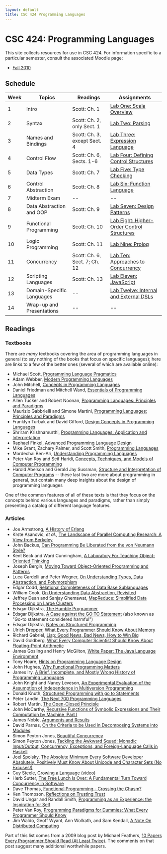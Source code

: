 ```yaml
---
layout: default
title: CSC 424 Programming Languages
---
```

# CSC 424: Programming Languages
This site collects resources for use in CSC 424.  For information specific to a particular semester, consult the associated Moodle page:

* [Fall 2010](http://moodle.depauw.edu/course/view.php?id=6949)

## Schedule
Week | Topics                    | Readings                      | Assignments
---- | ------------------------- | ----------------------------- | -----------
1    | Intro                     | Scott: Ch. 1                  | [Lab One: Scala Overview](labs/Scala.html)
2    | Syntax                    | Scott: Ch. 2, only Sect. 1    | [Lab Two: Parsing](labs/Parsing.html)
3    | Names and Bindings        | Scott: Ch. 3, except Sect. 4  | [Lab Three: Expression Language](labs/Expression.html)
4    | Control Flow              | Scott: Ch. 6, Sects. 1-6      | [Lab Four: Defining Control Structures](labs/Control.html)
5    | Data Types                | Scott: Ch. 7                  | [Lab Five: Type Checking](labs/Types.html)
6    | Control Abstraction       | Scott: Ch. 8                  | [Lab Six: Function Language](labs/Function.html)
7    | Midterm Exam              | --                            | --
8    | Data Abstraction and OOP  | Scott: Ch. 9                  | [Lab Seven: Design Patterns](labs/Patterns.html)
9    | Functional Programming    | Scott: Ch. 10                 | [Lab Eight: Higher-Order Control Structures](labs/HOCS.html)
10   | Logic Programming         | Scott: Ch. 11                 | [Lab Nine: Prolog](labs/Prolog.html)
11   | Concurrency               | Scott: Ch. 6, Sect. 7; Ch. 12 | [Lab Ten: Approaches to Concurrency](labs/Concurrency.html)
12   | Scripting Languages       | Scott: Ch. 13                 | [Lab Eleven: JavaScript](labs/JavaScript.html)
13   | Domain-Specific Languages | --                            | [Lab Twelve: Internal and External DSLs](labs/DSL.html)
14   | Wrap-up and Presentations | --                            | --

## Readings
### Textbooks
There are *many* textbooks covering the area of programming languages in general (to say nothing of the books that focus on specific languages); here are links to a few of the better ones (several of which are available online):

* Michael Scott, [Programming Language Pragmatics](http://www.cs.rochester.edu/~scott/pragmatics/)
* Adam Webber, [Modern Programming Languages](http://www.webber-labs.com/mpl.html)
* John Mitchell, [Concepts in Programming Languages](http://theory.stanford.edu/people/jcm/books/cpl-teaching.html)
* Daniel Friedman and Mitchell Wand, [Essentials of Programming Languages](http://www.eopl3.com/)
* Allen Tucker and Robert Noonan, [Programming Languages: Principles and Paradigms](http://www.bowdoin.edu/~allen/pl/)
* Maurizio Gabbrielli and Simone Martini, [Programming Languages: Principles and Paradigms](http://www.springer.com/computer/book/978-1-84882-913-8)
* Franklyn Turbak and David Gifford, [Design Concepts in Programming Languages](http://mitpress.mit.edu/catalog/item/default.asp?ttype=2&tid=11656)
* Shriram Krishnamurthi, [Programming Languages: Application and Interpretation](http://www.cs.brown.edu/~sk/Publications/Books/ProgLangs/)
* Raphael Finkel, [Advanced Programming Language Design](http://c2.com/cgi/wiki?AdvancedProgrammingLanguageDesign)
* Mike Grant, Zachary Palmer, and Scott Smith, [Programming Languages](http://www.cs.jhu.edu/~scott/pl/book/dist/index.html)
* Mordechai Ben-Ari, [Understanding Programming Languages](http://stwww.weizmann.ac.il/g-cs/benari/books/#upl)
* Peter Van Roy and Seif Haridi, [Concepts, Techniques, and Models of Computer Programming](http://www.info.ucl.ac.be/~pvr/book.html)
* Harold Abelson and Gerald Jay Sussman, [Structure and Interpretation of Computer Programs](http://mitpress.mit.edu/sicp/) -- these last two are more about programming in general, but contain many deep insights about the design of programming languages

One of the common features of all of these texts is that they focus on the concepts behind various languages and paradigms, rather than simply presenting a catalog of different language features.

### Articles
* Joe Armstrong, [A History of Erlang](http://www.cs.chalmers.se/Cs/Grundutb/Kurser/ppxt/HT2007/general/languages/armstrong-erlang_history.pdf)
* Krste Asanovic, *et al.*, [The Landscape of Parallel Computing Research: A View from Berkeley](http://www.eecs.berkeley.edu/Pubs/TechRpts/2006/EECS-2006-183.pdf)
* John Backus, [Can Programming Be Liberated from the von Neumann Style?](http://www.thocp.net/biographies/papers/backus_turingaward_lecture.pdf)
* Kent Beck and Ward Cunningham, [A Laboratory For Teaching Object-Oriented Thinking](http://c2.com/doc/oopsla89/paper.html)
* Joseph Bergin, [Moving Toward Object-Oriented Programming and Patterns](http://csis.pace.edu/~bergin/patterns/persongender.html)
* Luca Cardelli and Peter Wegner, [On Understanding Types, Data Abstraction, and Polymorphism](http://citeseerx.ist.psu.edu/viewdoc/download?doi=10.1.1.70.8559&rep=rep1&type=pdf)
* Edgar Codd, [Relational Completeness of Data Base Sublanguages](http://www.cs.berkeley.edu/~christos/classics/Codd72a.pdf)
* William Cook, [On Understanding Data Abstraction, Revisited](http://userweb.cs.utexas.edu/~wcook/Drafts/2009/essay.pdf)
* Jeffrey Dean and Sanjay Ghemawat, [MapReduce: Simplified Data Processing on Large Clusters](http://labs.google.com/papers/mapreduce.html)
* Edsgar Dijkstra, [The Humble Programmer](http://userweb.cs.utexas.edu/~EWD/transcriptions/EWD03xx/EWD340.html)
* Edsgar Dijkstra, [A Case against the GO TO Statement](http://userweb.cs.utexas.edu/users/EWD/ewd02xx/EWD215.PDF) (also known as "Go-to statement considered harmful")
* Edsgar Dijkstra, [Notes on Structured Programming](http://www.cs.utexas.edu/users/EWD/ewd02xx/EWD249.PDF)
* Ulrich Drepper, [What Every Programmer Should Know About Memory](http://people.redhat.com/drepper/cpumemory.pdf)
* Richard Gabriel, [Lisp: Good News, Bad News, How to Win Big](http://www.dreamsongs.com/WIB.html)
* David Goldberg, [What Every Computer Scientist Should Know About Floating-Point Arithmetic](http://docs.sun.com/source/806-3568/ncg_goldberg.html)
* James Gosling and Henry McGilton, [White Paper: The Java Language Environment](http://java.sun.com/docs/white/langenv/)
* Tony Hoare, [Hints on Programming Language Design](http://www.cs.berkeley.edu/~necula/cs263/handouts/hoarehints.pdf)
* John Hughes, [Why Functional Programming Matters](http://www.cs.chalmers.se/~rjmh/Papers/whyfp.html)
* James Iry, [A Brief, Incomplete, and Mostly Wrong History of Programming Languages](http://james-iry.blogspot.com/2009/05/brief-incomplete-and-mostly-wrong.html)
* John Knight and Nancy Leveson, [An Experimental Evaluation of the Assumption of Independence in Multiversion Programming](http://citeseerx.ist.psu.edu/viewdoc/download?doi=10.1.1.29.363&rep=rep1&type=pdf)
* Donald Knuth, [Structured Programming with go to Statements](http://pplab.snu.ac.kr/courses/adv_pl05/papers/p261-knuth.pdf)
* Peter Landin, [The Next 700 Programming Languages](http://www.thecorememory.com/Next_700.pdf)
* Robert Martin, [The Open-Closed Principle](http://www.objectmentor.com/resources/articles/ocp.pdf)
* John McCarthy, [Recursive Functions of Symbolic Expressions and Their Computation by Machine, Part I](http://www-formal.stanford.edu/jmc/recursive/recursive.html)
* James Noble, [Arguments and Results](http://www.laputan.org/pub/patterns/noble/noble.pdf)
* David Parnas, [On the Criteria to be Used in Decomposing Systems into Modules](http://sunnyday.mit.edu/16.355/parnas-criteria.html)
* Simon Peyton Jones, [Beautiful Concurrency](http://research.microsoft.com/en-us/um/people/simonpj/papers/stm/beautiful.pdf)
* Simon Peyton Jones, [Tackling the Awkward Squad: Monadic Input/Output, Concurrency, Exceptions, and Foreign-Language Calls in Haskell](http://research.microsoft.com/en-us/um/people/simonpj/papers/marktoberdorf/mark.pdf)
* Joel Spolsky, [The Absolute Minimum Every Software Developer Absolutely, Positively Must Know About Unicode and Character Sets (No Excuses!)](http://www.joelonsoftware.com/printerFriendly/articles/Unicode.html)
* Guy Steele, [Growing a Language](http://citeseerx.ist.psu.edu/viewdoc/download?doi=10.1.1.10.1635&rep=rep1&type=pdf) ([video](http://video.google.com/videoplay?docid=-8860158196198824415))
* Herb Sutter, [The Free Lunch Is  Over: A Fundamental Turn Toward Concurrency in Software](http://www.gotw.ca/publications/concurrency-ddj.htm)
* Dave Thomas, [Functional Programming - Crossing the Chasm?](http://www.jot.fm/issues/issue_2009_07/column4/index.html)
* Ken Thompson, [Reflections on Trusting Trust](http://cm.bell-labs.com/who/ken/trust.html)
* David Ungar and Randall Smith, [Programming as an Experience: the Inspiration for Self](http://research.sun.com/features/tenyears/volcd/papers/6Ungar.pdf)
* Peter Van Roy, [Programming Paradigms for Dummies: What Every Programmer Should Know](http://www.info.ucl.ac.be/~pvr/VanRoyChapter.pdf)
* Jim Waldo, Geoff Wyant, Ann Wollrath, and Sam Kendall, [A Note On Distributed Computing](http://research.sun.com/techrep/1994/abstract-29.html)

Part of this list comes from a 2009 blog post by Michael Feathers, [10 Papers Every Programmer Should Read (At Least Twice)](http://blog.objectmentor.com/articles/2009/02/26/10-papers-every-programmer-should-read-at-least-twice).  The comments on that post suggest many additional worthwhile papers.
